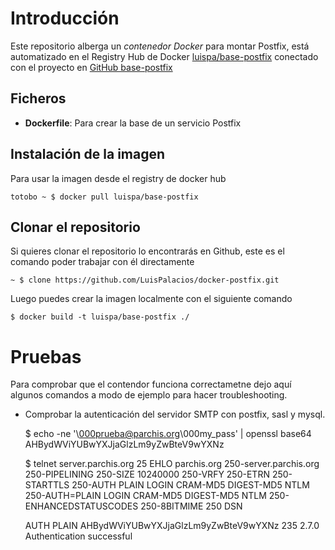 # Introducción

Este repositorio alberga un *contenedor Docker* para montar Postfix, está automatizado en el Registry Hub de Docker [luispa/base-postfix](https://registry.hub.docker.com/u/luispa/base-postfix/) conectado con el proyecto en [GitHub base-postfix](https://github.com/LuisPalacios/base-postfix)


## Ficheros

* **Dockerfile**: Para crear la base de un servicio Postfix

## Instalación de la imagen

Para usar la imagen desde el registry de docker hub

    totobo ~ $ docker pull luispa/base-postfix


## Clonar el repositorio

Si quieres clonar el repositorio lo encontrarás en Github, este es el comando poder trabajar con él directamente

    ~ $ clone https://github.com/LuisPalacios/docker-postfix.git

Luego puedes crear la imagen localmente con el siguiente comando

    $ docker build -t luispa/base-postfix ./


# Pruebas

Para comprobar que el contendor funciona correctametne dejo aquí algunos comandos a modo de ejemplo para hacer troubleshooting.

- Comprobar la autenticación del servidor SMTP con postfix, sasl y mysql.

    $ echo -ne '\000prueba@parchis.org\000my_pass' | openssl base64
    AHBydWViYUBwYXJjaGlzLm9yZwBteV9wYXNz
    
    $ telnet server.parchis.org 25
    EHLO parchis.org
    250-server.parchis.org
    250-PIPELINING
    250-SIZE 10240000
    250-VRFY
    250-ETRN
    250-STARTTLS
    250-AUTH PLAIN LOGIN CRAM-MD5 DIGEST-MD5 NTLM
    250-AUTH=PLAIN LOGIN CRAM-MD5 DIGEST-MD5 NTLM
    250-ENHANCEDSTATUSCODES
    250-8BITMIME
    250 DSN

    AUTH PLAIN AHBydWViYUBwYXJjaGlzLm9yZwBteV9wYXNz
    235 2.7.0 Authentication successful
